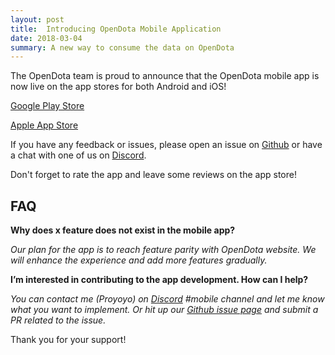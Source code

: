 ```yaml
---
layout: post
title:  Introducing OpenDota Mobile Application
date: 2018-03-04
summary: A new way to consume the data on OpenDota
---
```

The OpenDota team is proud to announce that the OpenDota mobile app is now live on the app stores for both Android and iOS! 

[Google Play Store](https://play.google.com/store/apps/details?id=com.opendota.mobile&hl=en)

[Apple App Store](https://itunes.apple.com/us/app/opendota/id1354762555?ls=1&mt=8)

If you have any feedback or issues, please open an issue on [Github](https://github.com/odota/mobile/issues) or have a chat with one of us on [Discord](https://discordapp.com/invite/0o5SQGbXuWCNDcaF).

Don't forget to rate the app and leave some reviews on the app store!

## FAQ

**Why does x feature does not exist in the mobile app?**

*Our plan for the app is to reach feature parity with OpenDota website. We will enhance the experience and add more features gradually.*

**I’m interested in contributing to the app development. How can I help?**

*You can contact me (Proyoyo) on [Discord](https://discordapp.com/invite/0o5SQGbXuWCNDcaF) #mobile channel and let me know what you want to implement. Or hit up our [Github issue page](https://github.com/odota/mobile/issues) and submit a PR related to the issue.*

Thank you for your support!
